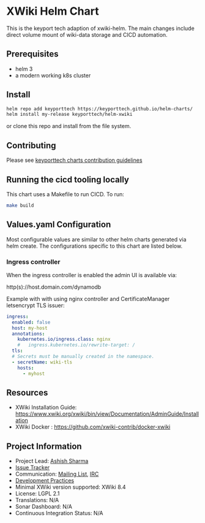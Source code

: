 # XWiki Helm Chart

This is the keyport tech adaption of xwiki-helm. The main changes include direct volume mount of wiki-data storage and CICD automation.

## Prerequisites

* helm 3
* a modern working k8s cluster

## Install

```bash
helm repo add keyporttech https://keyporttech.github.io/helm-charts/
helm install my-release keyporttech/helm-xwiki
```
or clone this repo and install from the file system.

## Contributing

Please see [keyporttech charts contribution guidelines](https://github.com/keyporttech/helm-charts/blob/master/CONTRIBUTING.md)

## Running the cicd tooling locally

This chart uses a Makefile to run CICD. To run:

```bash
make build
```

## Values.yaml Configuration

Most configurable values are similar to other helm charts generated via helm create. The configurations specific to this chart are listed below.

### Ingress controller

When the ingress controller is enabled the admin UI is available via:

 http(s)://host.domain.com/dynamodb

Example with with using nginx controller and CertificateManager letsencrypt TLS issuer:

```yaml
ingress:
  enabled: false
  host: my-host
  annotations:
    kubernetes.io/ingress.class: nginx
    #   ingress.kubernetes.io/rewrite-target: /
  tls:
  # Secrets must be manually created in the namespace.
  - secretName: wiki-tls
    hosts:
      - myhost
```

## Resources

* XWiki Installation Guide: https://www.xwiki.org/xwiki/bin/view/Documentation/AdminGuide/Installation
* XWiki Docker : https://github.com/xwiki-contrib/docker-xwiki

## Project Information

* Project Lead: [Ashish Sharma](https://www.xwiki.org/xwiki/bin/view/XWiki/ashish932)
* [Issue Tracker](http://jira.xwiki.org/browse/HELM)
* Communication: [Mailing List](http://dev.xwiki.org/xwiki/bin/view/Community/MailingLists), [IRC](http://dev.xwiki.org/xwiki/bin/view/Community/IRC)
* [Development Practices](http://dev.xwiki.org)
* Minimal XWiki version supported: XWiki 8.4
* License: LGPL 2.1
* Translations: N/A
* Sonar Dashboard: N/A
* Continuous Integration Status: N/A
